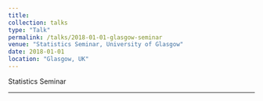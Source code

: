 ```yaml
---
title:
collection: talks
type: "Talk"
permalink: /talks/2018-01-01-glasgow-seminar
venue: "Statistics Seminar, University of Glasgow"
date: 2018-01-01
location: "Glasgow, UK"
---
```


Statistics Seminar

---
